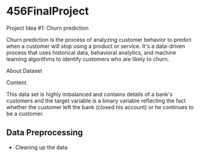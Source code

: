 # 456FinalProject

Project Idea #1: Churn prediction

Churn prediction is the process of analyzing customer behavior to predict when a customer will stop using a product or service. It's a data-driven process that uses historical data, behavioral analytics, and machine learning algorithms to identify customers who are likely to churn.

About Dataset

Content

This data set is highly imbalanced and contains details of a bank's customers and the target variable is a binary variable reflecting the fact whether the customer left the bank (closed his account) or he continues to be a customer.


## Data Preprocessing

- Cleaning up the data

